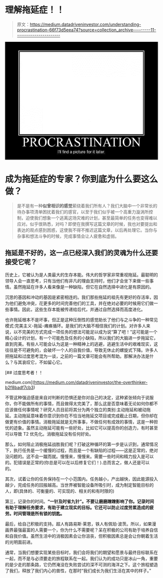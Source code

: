 # 理解拖延症！！

> 原文：<https://medium.datadriveninvestor.com/understanding-procrastination-66f73d5eea74?source=collection_archive---------11----------------------->

![](img/7900c88851ac6ebda75cf1bd78d246a7.png)

# **成为拖延症的专家？你到底为什么要这么做？**

> 是不是有一种**似曾相识的感觉**萦绕着我们所有人？我们大脑中一个非常长的待办事项清单困扰着我们的感官，以至于我们似乎被一个高重力漩涡所控制，迫使我们想象一个逃离这场灾难的计划，甚至最简单的任务也变得难以应对。似乎很熟悉，对吗？即使在我撰写这篇文章的时候，我也对要提出和表达的观点感到困惑，这使我不得不推迟这篇文章，以后再处理它。当你与杂事和想法斗争的时候，完成事情会让人疲惫和虚弱。

## 拖延是不好的，这一点已经深入我们的灵魂**为什么还要接受它呢？**

历史上，它被认为是人类最大的生存本能。伟大的哲学家非常重视拖延。最聪明的领导人会一直思考，只有当他们有非凡的理由支持时，他们才会坐下来做一些事情。虽然拖延在许多人看来像是一种缺陷，但它在自然选择中进化是有原因的。

沉思的基因和冲动的基因是紧密相连的。我们那些拖延的祖先有更好的存活率，因为他们避免冲突，花更多的时间完善他们的工具，并在绝对必要的时候用它们做一些事情。因此，这些生存本能被传递给后代，并通过自然选择而高度进化。

也许拖延根本不是坏事，但正是这种压倒性的感觉助长了他们与之斗争的一种常见模式:完美主义-拖延-瘫痪循环。是我们的大脑不相信我们的计划。对许多人来说，以不完美的方式完成一项任务的想法可能足以成为说“算了吧！”这可能是一个精心设计的计划，有一个可能危及任务的小缺陷，所以我们的大脑进一步拖延它，直到完美。有些人可能会认为这是一种精神上的逃避，逃避生活中的艰难现实，这往往是不可避免的，会破坏一个人的自我价值，导致无休止的螺旋式下降。许多人把拖延和过度思考混为一谈，之前的一篇文章可能会有所帮助。那解决办法是什么？与其哀叹它，不如留心它。

[](https://medium.com/datadriveninvestor/the-overthinker-b2f8badf7cb3) [## 过度思考者！！

medium.com](https://medium.com/datadriveninvestor/the-overthinker-b2f8badf7cb3) 

不管这种强迫感是来自对判断的恐惧还是你对自己的决定，这种紧张倾向于说服你，你不能做所有的事情，而且做得太完美了，那么这是否意味着无论如何你都不应该做任何事情呢？研究人员目前将其分为两个独立的类别:主动拖延和被动拖延。主动拖延意味着你意识到你在不恰当地拖延交项目或完成截止日期，但你却在做更有价值的事情。消极拖延就是无所事事，不做任何有成效的事情，这是一种担忧的迹象。虽然主动拖延可能有一些好处，比如它可以提高你的创造力，有时甚至可以导致 T2 优先化。消极拖延没有任何好处。

那么，如何阻止消极拖延战胜我们呢？打破这种循环的第一步是认识到，通常情况下，执行任务是一个缓慢的过程，而且是一个有缺陷的过程——这是正常的，绝对没问题的。这不会一蹴而就。慢慢来，慢慢来。需要一些时间和精力投入是可以的。犯错误是正常的(你总是可以在以后修复它们！).总而言之，做人还是可以的。

其次，试着让你的任务保持在一个小范围内。任务越小，产出越快，因此能源投入越少，完成任务的回报越高。当世界被智能设备所吸引时，成为制定智能目标的人，即(具体的、可衡量的、可实现的、相关的和有时限的)

第三，记录你的时间。**“一针及时省九针”。不要让磨磨蹭蹭影响了你。记录时间有助于理解任务要求，有助于建立现实的目标。它还可以防止过度劳累造成的疲劳。时间管理是所有锁的钥匙。**

最后，给自己积极的支持。超人有路易斯·莱恩，铁人有佩珀·波茨。所以，如果漫画界最强最富的人需要一个，你为什么不需要呢？呆在积极的公司有助于培养自信和自我价值。虽然生活中的消极因素会让你沮丧，但积极因素总是会让你朝着生活的光明面前进。

通常，当我们想要实现某些目标时，我们会将我们的期望和愿景与最终目标联系在一起，而不是与必须要走的旅程联系在一起。我们认为的成功只是冰山一角，重要的是少走的那条路，它仍然淹没在失败尝试的深不可测的海洋之下。这个旅程塑造了我们，释放了我们内心的兽性，在那时“我们成长为我们生活在其中的样子。”
